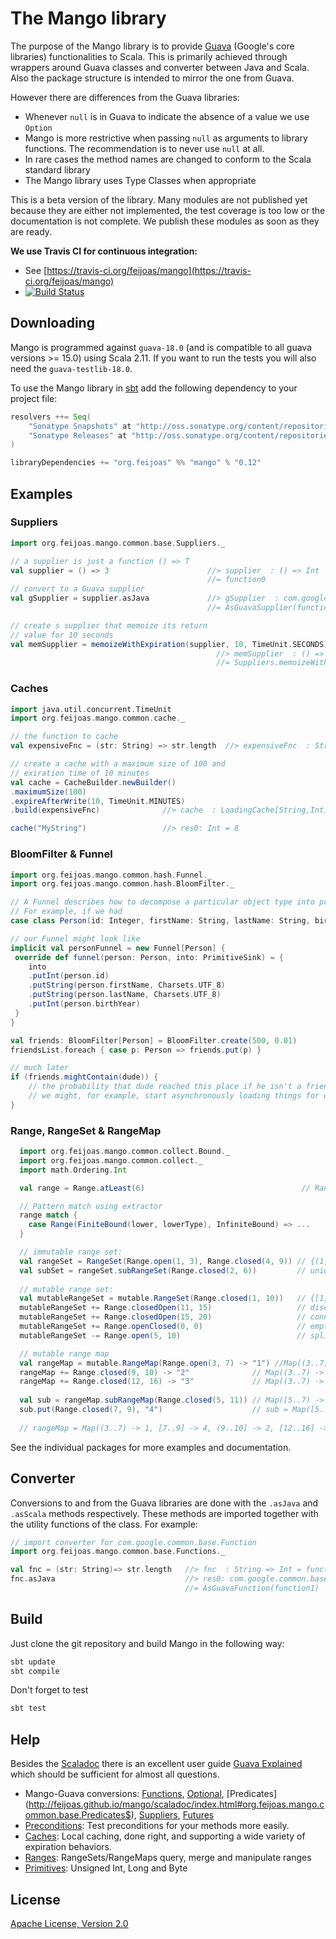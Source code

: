 # The Mango library

The purpose of the Mango library is to provide
[Guava](https://code.google.com/p/guava-libraries/) (Google's core libraries) functionalities to Scala. This is primarily achieved through wrappers around Guava classes and converter between Java and Scala.
Also the package structure is intended to mirror the one from Guava.

However there are differences from the Guava libraries:
 - Whenever `null` is in Guava to indicate the absence of a value we use `Option`
 - Mango is more restrictive when passing `null` as arguments to library functions. The recommendation is to never use `null` at all.
 - In rare cases the method names are changed to conform to the Scala standard library
 - The Mango library uses Type Classes when appropriate

This is a beta version of the library. Many modules are not published yet because they are either not implemented, the test coverage is too low or the documentation is not complete. We publish these modules as soon as they are ready.

**We use Travis CI for continuous integration:**
 - See [https://travis-ci.org/feijoas/mango](https://travis-ci.org/feijoas/mango)
 - [![Build Status](https://travis-ci.org/feijoas/mango.png?branch=master)](https://travis-ci.org/feijoas/mango)

## Downloading 

Mango is programmed against `guava-18.0` (and is compatible to all guava versions >= 15.0) using Scala 2.11. If you want to run the tests you will also need the `guava-testlib-18.0`.

To use the Mango library in [sbt](http://www.scala-sbt.org/) add the following dependency to your project file:
```Scala
resolvers ++= Seq(
    "Sonatype Snapshots" at "http://oss.sonatype.org/content/repositories/snapshots",
    "Sonatype Releases" at "http://oss.sonatype.org/content/repositories/releases"
)

libraryDependencies += "org.feijoas" %% "mango" % "0.12"
```

## Examples 

### Suppliers
```Scala
import org.feijoas.mango.common.base.Suppliers._

// a supplier is just a function () => T
val supplier = () => 3                      //> supplier  : () => Int 
                                            //= function0
// convert to a Guava supplier
val gSupplier = supplier.asJava 			//> gSupplier  : com.google.common.base.Supplier[Int] 
                                            //= AsGuavaSupplier(function0)

// create s supplier that memoize its return
// value for 10 seconds
val memSupplier = memoizeWithExpiration(supplier, 10, TimeUnit.SECONDS)
                                              //> memSupplier  : () => Int  
                                              //= Suppliers.memoizeWithExpiration(function0, 10, SECONDS)
```
### Caches 
```Scala
import java.util.concurrent.TimeUnit
import org.feijoas.mango.common.cache._

// the function to cache
val expensiveFnc = (str: String) => str.length  //> expensiveFnc  : String => Int 

// create a cache with a maximum size of 100 and 
// exiration time of 10 minutes
val cache = CacheBuilder.newBuilder()
.maximumSize(100)
.expireAfterWrite(10, TimeUnit.MINUTES)
.build(expensiveFnc)              //> cache  : LoadingCache[String,Int]

cache("MyString")                 //> res0: Int = 8
```

### BloomFilter & Funnel 
```Scala
import org.feijoas.mango.common.hash.Funnel._
import org.feijoas.mango.common.hash.BloomFilter._

// A Funnel describes how to decompose a particular object type into primitive field values.
// For example, if we had
case class Person(id: Integer, firstName: String, lastName: String, birthYear: Int)

// our Funnel might look like
implicit val personFunnel = new Funnel[Person] {
 override def funnel(person: Person, into: PrimitiveSink) = {
    into
    .putInt(person.id)
    .putString(person.firstName, Charsets.UTF_8)
    .putString(person.lastName, Charsets.UTF_8)
    .putInt(person.birthYear)
 }
}

val friends: BloomFilter[Person] = BloomFilter.create(500, 0.01)
friendsList.foreach { case p: Person => friends.put(p) }

// much later
if (friends.mightContain(dude)) {
	// the probability that dude reached this place if he isn't a friend is 1%
	// we might, for example, start asynchronously loading things for dude while we do a more expensive exact check
}
```

### Range, RangeSet & RangeMap
```Scala
  import org.feijoas.mango.common.collect.Bound._
  import org.feijoas.mango.common.collect._
  import math.Ordering.Int

  val range = Range.atLeast(6)                                   // Range[Int,math.Ordering.Int.type] = [6..inf)

  // Pattern match using extractor
  range match {
    case Range(FiniteBound(lower, lowerType), InfiniteBound) => ...
  }

  // immutable range set:
  val rangeSet = RangeSet(Range.open(1, 3), Range.closed(4, 9)) // {(1,3), [4,9]}
  val subSet = rangeSet.subRangeSet(Range.closed(2, 6))         // union view {[2,3), [4,6]}
  
  // mutable range set:                                                
  val mutableRangeSet = mutable.RangeSet(Range.closed(1, 10))   // {[1, 10]}
  mutableRangeSet += Range.closedOpen(11, 15)                   // disconnected range: {[1, 10], [11, 15)}
  mutableRangeSet += Range.closedOpen(15, 20)                   // connected range; {[1, 10], [11, 20)}
  mutableRangeSet += Range.openClosed(0, 0)                     // empty range; {[1, 10], [11, 20)}
  mutableRangeSet -= Range.open(5, 10)                          // splits [1, 10]; {[1, 5], [10, 10], [11, 20)}

  // mutable range map
  val rangeMap = mutable.RangeMap(Range.open(3, 7) -> "1") //Map((3..7) -> 1)
  rangeMap += Range.closed(9, 10) -> "2"              // Map((3..7) -> 1, [9..10] -> 2)
  rangeMap += Range.closed(12, 16) -> "3"             // Map((3..7) -> 1, [9..10] -> 2, [12..16] -> 3)
 
  val sub = rangeMap.subRangeMap(Range.closed(5, 11)) // Map([5..7) -> 1, [9..10] -> 2)
  sub.put(Range.closed(7, 9), "4")                    // sub = Map([5..7) -> 1, [7..9] -> 4, (9..10] -> 2)
 
  // rangeMap = Map((3..7) -> 1, [7..9] -> 4, (9..10] -> 2, [12..16] -> 3)  
```

See the individual packages for more examples and documentation.

## Converter 
Conversions to and from the Guava libraries are done with the `.asJava` and `.asScala` methods respectively. These methods are imported together with the utility functions of the class. For example:
```Scala
// import converter for com.google.common.base.Function
import org.feijoas.mango.common.base.Functions._

val fnc = (str: String)=> str.length   //> fnc  : String => Int = function1
fnc.asJava                             //> res0: com.google.common.base.Function[String,Int] 
                                       //= AsGuavaFunction(function1)
```

## Build 

Just clone the git repository and build Mango in the following way:
```Scala
sbt update
sbt compile
```

Don't forget to test
```Scala
sbt test
```

## Help 

Besides the [Scaladoc](http://feijoas.github.io/mango/scaladoc) there is an excellent user guide [Guava Explained](https://code.google.com/p/guava-libraries/wiki/GuavaExplained) which should be sufficient for almost all questions.

 - Mango-Guava conversions: [Functions](http://feijoas.github.io/mango/scaladoc/index.html#org.feijoas.mango.common.base.Functions$), [Optional](http://feijoas.github.io/mango/scaladoc/index.html#org.feijoas.mango.common.base.Optional$), [Predicates] (http://feijoas.github.io/mango/scaladoc/index.html#org.feijoas.mango.common.base.Predicates$), [Suppliers](http://feijoas.github.io/mango/scaladoc/index.html#org.feijoas.mango.common.base.Suppliers$), [Futures](http://feijoas.github.io/mango/scaladoc/index.html#org.feijoas.mango.common.util.concurrent.Futures$)
 - [Preconditions](http://feijoas.github.io/mango/scaladoc/index.html#org.feijoas.mango.common.base.Preconditions$): Test preconditions for your methods more easily.
 - [Caches](http://feijoas.github.io/mango/scaladoc/index.html#org.feijoas.mango.common.cache.CacheBuilder$): Local caching, done right, and supporting a wide variety of expiration behaviors.
 - [Ranges](http://feijoas.github.io/mango/scaladoc/index.html#org.feijoas.mango.common.collect.Range$): RangeSets/RangeMaps query, merge and manipulate ranges
 - [Primitives](http://feijoas.github.io/mango/scaladoc/index.html#org.feijoas.mango.common.primitives$): Unsigned Int, Long and Byte

## License 

[Apache License, Version 2.0](http://www.apache.org/licenses/LICENSE-2.0)